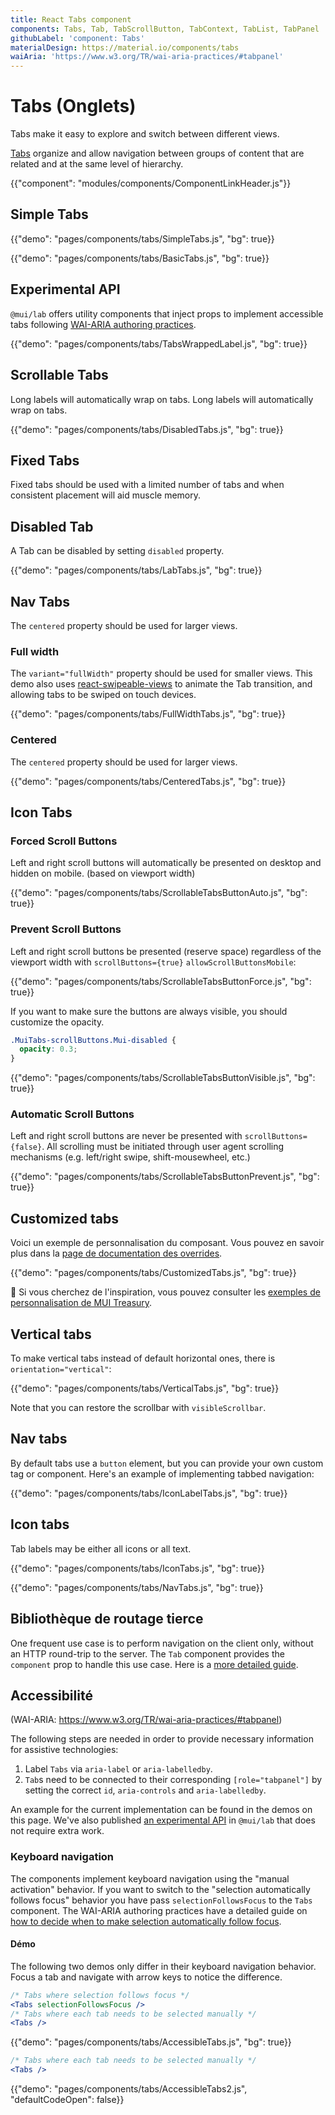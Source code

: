 ```yaml
---
title: React Tabs component
components: Tabs, Tab, TabScrollButton, TabContext, TabList, TabPanel
githubLabel: 'component: Tabs'
materialDesign: https://material.io/components/tabs
waiAria: 'https://www.w3.org/TR/wai-aria-practices/#tabpanel'
---
```


# Tabs (Onglets)

<p class="description">Tabs make it easy to explore and switch between different views.</p>

[Tabs](https://material.io/design/components/tabs.html) organize and allow navigation between groups of content that are related and at the same level of hierarchy.

{{"component": "modules/components/ComponentLinkHeader.js"}}

## Simple Tabs

{{"demo": "pages/components/tabs/SimpleTabs.js", "bg": true}}

{{"demo": "pages/components/tabs/BasicTabs.js", "bg": true}}

## Experimental API

`@mui/lab` offers utility components that inject props to implement accessible tabs following [WAI-ARIA authoring practices](https://www.w3.org/TR/wai-aria-practices/#tabpanel).

{{"demo": "pages/components/tabs/TabsWrappedLabel.js", "bg": true}}

## Scrollable Tabs

Long labels will automatically wrap on tabs. Long labels will automatically wrap on tabs.

{{"demo": "pages/components/tabs/DisabledTabs.js", "bg": true}}

## Fixed Tabs

Fixed tabs should be used with a limited number of tabs and when consistent placement will aid muscle memory.

## Disabled Tab

A Tab can be disabled by setting `disabled` property.

{{"demo": "pages/components/tabs/LabTabs.js", "bg": true}}

## Nav Tabs

The `centered` property should be used for larger views.

### Full width

The `variant="fullWidth"` property should be used for smaller views. This demo also uses [react-swipeable-views](https://github.com/oliviertassinari/react-swipeable-views) to animate the Tab transition, and allowing tabs to be swiped on touch devices.

{{"demo": "pages/components/tabs/FullWidthTabs.js", "bg": true}}

### Centered

The `centered` property should be used for larger views.

{{"demo": "pages/components/tabs/CenteredTabs.js", "bg": true}}

## Icon Tabs

### Forced Scroll Buttons

Left and right scroll buttons will automatically be presented on desktop and hidden on mobile. (based on viewport width)

{{"demo": "pages/components/tabs/ScrollableTabsButtonAuto.js", "bg": true}}

### Prevent Scroll Buttons

Left and right scroll buttons be presented (reserve space) regardless of the viewport width with `scrollButtons={true}` `allowScrollButtonsMobile`:

{{"demo": "pages/components/tabs/ScrollableTabsButtonForce.js", "bg": true}}

If you want to make sure the buttons are always visible, you should customize the opacity.

```css
.MuiTabs-scrollButtons.Mui-disabled {
  opacity: 0.3;
}
```

{{"demo": "pages/components/tabs/ScrollableTabsButtonVisible.js", "bg": true}}

### Automatic Scroll Buttons

Left and right scroll buttons are never be presented with `scrollButtons={false}`. All scrolling must be initiated through user agent scrolling mechanisms (e.g. left/right swipe, shift-mousewheel, etc.)

{{"demo": "pages/components/tabs/ScrollableTabsButtonPrevent.js", "bg": true}}

## Customized tabs

Voici un exemple de personnalisation du composant. Vous pouvez en savoir plus dans la [page de documentation des overrides](/customization/how-to-customize/).

{{"demo": "pages/components/tabs/CustomizedTabs.js", "bg": true}}

🎨 Si vous cherchez de l'inspiration, vous pouvez consulter les [exemples de personnalisation de MUI Treasury](https://mui-treasury.com/styles/tabs/).

## Vertical tabs

To make vertical tabs instead of default horizontal ones, there is `orientation="vertical"`:

{{"demo": "pages/components/tabs/VerticalTabs.js", "bg": true}}

Note that you can restore the scrollbar with `visibleScrollbar`.

## Nav tabs

By default tabs use a `button` element, but you can provide your own custom tag or component. Here's an example of implementing tabbed navigation:

{{"demo": "pages/components/tabs/IconLabelTabs.js", "bg": true}}

## Icon tabs

Tab labels may be either all icons or all text.

{{"demo": "pages/components/tabs/IconTabs.js", "bg": true}}

{{"demo": "pages/components/tabs/NavTabs.js", "bg": true}}

## Bibliothèque de routage tierce

One frequent use case is to perform navigation on the client only, without an HTTP round-trip to the server. The `Tab` component provides the `component` prop to handle this use case. Here is a [more detailed guide](/guides/routing/#tabs).

## Accessibilité

(WAI-ARIA: https://www.w3.org/TR/wai-aria-practices/#tabpanel)

The following steps are needed in order to provide necessary information for assistive technologies:

1. Label `Tabs` via `aria-label` or `aria-labelledby`.
2. `Tab`s need to be connected to their corresponding `[role="tabpanel"]` by setting the correct `id`, `aria-controls` and `aria-labelledby`.

An example for the current implementation can be found in the demos on this page. We've also published [an experimental API](#experimental-api) in `@mui/lab` that does not require extra work.

### Keyboard navigation

The components implement keyboard navigation using the "manual activation" behavior. If you want to switch to the "selection automatically follows focus" behavior you have pass `selectionFollowsFocus` to the `Tabs` component. The WAI-ARIA authoring practices have a detailed guide on [how to decide when to make selection automatically follow focus](https://www.w3.org/TR/wai-aria-practices/#kbd_selection_follows_focus).

#### Démo

The following two demos only differ in their keyboard navigation behavior. Focus a tab and navigate with arrow keys to notice the difference.

```jsx
/* Tabs where selection follows focus */
<Tabs selectionFollowsFocus />
/* Tabs where each tab needs to be selected manually */
<Tabs />
```

{{"demo": "pages/components/tabs/AccessibleTabs.js", "bg": true}}

```jsx
/* Tabs where each tab needs to be selected manually */
<Tabs />
```

{{"demo": "pages/components/tabs/AccessibleTabs2.js", "defaultCodeOpen": false}}
